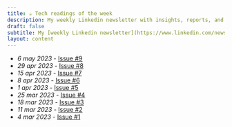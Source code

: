 ```yaml
---
title: ☕ Tech readings of the week
description: My weekly Linkedin newsletter with insights, reports, and resources from the tech industry for founders, casual investors, and everything in between.
draft: false
subtitle: My [weekly Linkedin newsletter](https://www.linkedin.com/newsletters/7039008827605692416/) where I share insightful tech readings, reports, and resources for founders, retail investors and everything in between.
layout: content
---
```

- *6 may 2023* - [Issue #9](https://www.linkedin.com/pulse/tech-readings-week-9-edoardo-reggiani)
- *29 apr 2023* - [Issue #8](https://www.linkedin.com/pulse/tech-readings-week-8-edoardo-reggiani)
- *15 apr 2023* - [Issue #7](https://www.linkedin.com/pulse/tech-readings-week-7-edoardo-reggiani)
- *8 apr 2023* - [Issue #6](https://www.linkedin.com/pulse/tech-readings-week-6-edoardo-reggiani)
- *1 apr 2023* - [Issue #5](https://www.linkedin.com/pulse/tech-readings-week-5-edoardo-reggiani)
- *25 mar 2023* - [Issue #4](https://www.linkedin.com/pulse/tech-readings-week-4-edoardo-reggiani/)
- *18 mar 2023* - [Issue #3](https://www.linkedin.com/pulse/tech-readings-week-3-edoardo-reggiani)
- *11 mar 2023* - [Issue #2](https://www.linkedin.com/pulse/tech-readings-week-2-edoardo-reggiani)
- *4 mar 2023* - [Issue #1](https://www.linkedin.com/post/edit/7037442341019762688/)